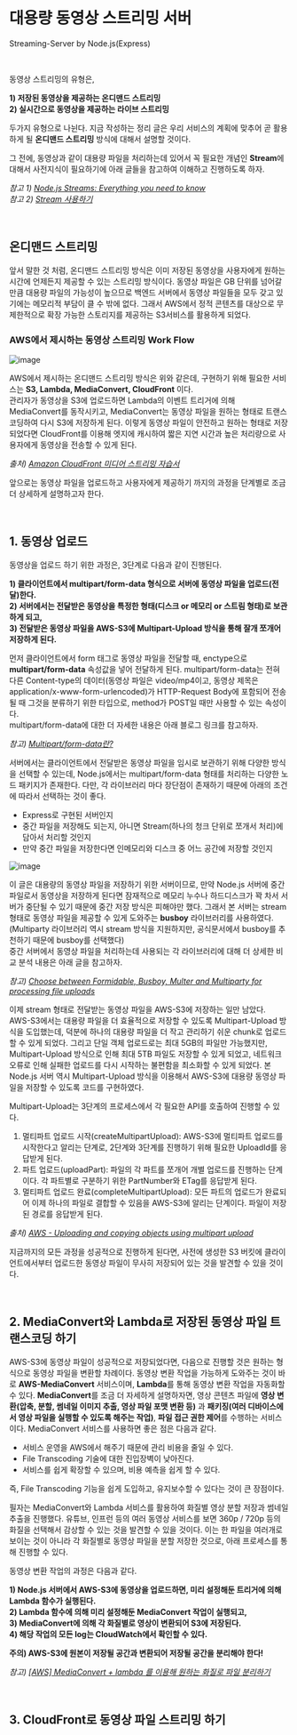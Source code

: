 # 대용량 동영상 스트리밍 서버

Streaming-Server by Node.js(Express)

<br />

동영상 스트리밍의 유형은,

<b>1) 저장된 동영상을 제공하는 온디맨드 스트리밍</b> <br />
<b>2) 실시간으로 동영상을 제공하는 라이브 스트리밍</b>

두가지 유형으로 나뉜다. 지금 작성하는 정리 글은 우리 서비스의 계획에 맞추어 곧 활용하게 될 <b>온디맨드 스트리밍</b> 방식에 대해서 설명할 것이다.

그 전에, 동영상과 같이 대용량 파일을 처리하는데 있어서 꼭 필요한 개념인 <b>Stream</b>에 대해서 사전지식이 필요하기에 아래 글들을 참고하여 이해하고 진행하도록 하자.

*참고 1) [Node.js Streams: Everything you need to know](https://www.freecodecamp.org/news/node-js-streams-everything-you-need-to-know-c9141306be93)* <br />
*참고 2) [Stream 사용하기](https://darrengwon.tistory.com/1215)*

<br />

## 온디맨드 스트리밍
앞서 말한 것 처럼, 온디맨드 스트리밍 방식은 이미 저장된 동영상을 사용자에게 원하는 시간에 언제든지 제공할 수 있는 스트리밍 방식이다. 동영상 파일은 GB 단위를 넘어갈 만큼 대용량 파일의 가능성이 높으므로 백엔드 서버에서 동영상 파일들을 모두 갖고 있기에는 메모리적 부담이 클 수 밖에 없다. 그래서 AWS에서 정적 콘텐츠를 대상으로 무제한적으로 확장 가능한 스토리지를 제공하는 S3서비스를 활용하게 되었다.

### AWS에서 제시하는 동영상 스트리밍 Work Flow
![image](https://user-images.githubusercontent.com/81504356/164974142-f65dad8f-b78e-44da-b76b-036527624aef.png)

AWS에서 제시하는 온디맨드 스트리밍 방식은 위와 같은데, 구현하기 위해 필요한 서비스는 <b>S3, Lambda, MediaConvert, CloudFront</b> 이다. <br />
관리자가 동영상을 S3에 업로드하면 Lambda의 이벤트 트리거에 의해 MediaConvert를 동작시키고, MediaConvert는 동영상 파일을 원하는 형태로 트랜스코딩하여 다시 S3에 저장하게 된다. 이렇게 동영상 파일이 안전하고 원하는 형태로 저장되었다면 CloudFront를 이용해 엣지에 캐시하여 짧은 지연 시간과 높은 처리량으로 사용자에게 동영상을 전송할 수 있게 된다.

*출처) [Amazon CloudFront 미디어 스트리밍 자습서](https://aws.amazon.com/ko/cloudfront/streaming/)*

앞으로는 동영상 파일을 업로드하고 사용자에게 제공하기 까지의 과정을 단계별로 조금 더 상세하게 설명하고자 한다.

<br />

## 1. 동영상 업로드
동영상을 업로드 하기 위한 과정은, 3단계로 다음과 같이 진행된다.

<b> 1) 클라이언트에서 multipart/form-data 형식으로 서버에 동영상 파일을 업로드(전달)한다. </b> <br />
<b> 2) 서버에서는 전달받은 동영상을 특정한 형태(디스크 or 메모리 or 스트림 형태)로 보관하게 되고, </b> <br />
<b> 3) 전달받은 동영상 파일을 AWS-S3에 Multipart-Upload 방식을 통해 잘개 쪼개어 저장하게 된다. </b> <br />

먼저 클라이언트에서 form 태그로 동영상 파일을 전달할 때, enctype으로 <b>multipart/form-data</b> 속성값을 넣어 전달하게 된다. multipart/form-data는 전혀 다른 Content-type의 데이터(동영상 파일은 video/mp4이고, 동영상 제목은 application/x-www-form-urlencoded)가 HTTP-Request Body에 포함되어 전송될 때 그것을 분류하기 위한 타입으로, method가 POST일 때만 사용할 수 있는 속성이다.<br />
multipart/form-data에 대한 더 자세한 내용은 아래 블로그 링크를 참고하자.

*참고) [Multipart/form-data란?](https://junghyun100.github.io/Multipart_form-data/)*

서버에서는 클라이언트에서 전달받은 동영상 파일을 임시로 보관하기 위해 다양한 방식을 선택할 수 있는데, Node.js에서는 multipart/form-data 형태를 처리하는 다양한 노드 패키지가 존재한다. 다만, 각 라이브러리 마다 장단점이 존재하기 때문에 아래의 조건에 따라서 선택하는 것이 좋다. <br />
- Express로 구현된 서버인지
- 중간 파일을 저장해도 되는지, 아니면 Stream(하나의 청크 단위로 쪼개서 처리)에 담아서 처리할 것인지
- 만약 중간 파일을 저장한다면 인메모리와 디스크 중 어느 공간에 저장할 것인지

![image](https://user-images.githubusercontent.com/81504356/164977313-576afa03-523c-4e32-9848-57da773ed5ff.png)

이 글은 대용량의 동영상 파일을 저장하기 위한 서버이므로, 만약 Node.js 서버에 중간 파일로서 동영상을 저장하게 된다면 잠재적으로 메모리 누수나 하드디스크가 꽉 차서 서버가 중단될 수 있기 때문에 중간 저장 방식은 피해야만 했다. 그래서 본 서버는 stream 형태로 동영상 파일을 제공할 수 있게 도와주는 <b>busboy</b> 라이브러리를 사용하였다. (Multiparty 라이브러리 역시 stream 방식을 지원하지만, 공식문서에서 busboy를 추천하기 때문에 busboy를 선택했다) <br />
중간 서버에서 동영상 파일을 처리하는데 사용되는 각 라이브러리에 대해 더 상세한 비교 분석 내용은 아래 글을 참고하자.

*참고) [Choose between Formidable, Busboy, Multer and Multiparty for processing file uploads](https://bytearcher.com/articles/formidable-vs-busboy-vs-multer-vs-multiparty/)*

이제 stream 형태로 전달받는 동영상 파일을 AWS-S3에 저장하는 일만 남았다. AWS-S3에서는 대용량 파일을 더 효율적으로 저장할 수 있도록 Multipart-Upload 방식을 도입했는데, 덕분에 하나의 대용량 파일을 더 작고 관리하기 쉬운 chunk로 업로드할 수 있게 되었다. 그리고 단일 객체 업로드로는 최대 5GB의 파일만 가능했지만, Multipart-Upload 방식으로 인해 최대 5TB 파일도 저장할 수 있게 되었고, 네트워크 오류로 인해 실패한 업로드를 다시 시작하는 불편함을 최소화할 수 있게 되었다. 본 Node.js 서버 역시 Multipart-Upload 방식을 이용해서 AWS-S3에 대용량 동영상 파일을 저장할 수 있도록 코드를 구현하였다.

Multipart-Upload는 3단계의 프로세스에서 각 필요한 API를 호출하여 진행할 수 있다.

1) 멀티파트 업로드 시작(createMultipartUpload): AWS-S3에 멀티파트 업로드를 시작한다고 알리는 단계로, 2단계와 3단계를 진행하기 위해 필요한 UploadId를 응답받게 된다. <br />
2) 파트 업로드(uploadPart): 파일의 각 파트를 쪼개어 개별 업로드를 진행하는 단계이다. 각 파트별로 구분하기 위한 PartNumber와 ETag를 응답받게 된다. <br />
3) 멀티파트 업로드 완료(completeMultipartUpload): 모든 파트의 업로드가 완료되어 이제 하나의 파일로 결합할 수 있음을 AWS-S3에 알리는 단계이다. 파일이 저장된 경로를 응답받게 된다.

*출처) [AWS - Uploading and copying objects using multipart upload](https://docs.aws.amazon.com/AmazonS3/latest/userguide/mpuoverview.html)*

지금까지의 모든 과정을 성공적으로 진행하게 된다면, 사전에 생성한 S3 버킷에 클라이언트에서부터 업로드한 동영상 파일이 무사히 저장되어 있는 것을 발견할 수 있을 것이다.

<br />

## 2. MediaConvert와 Lambda로 저장된 동영상 파일 트랜스코딩 하기
AWS-S3에 동영상 파일이 성공적으로 저장되었다면, 다음으로 진행할 것은 원하는 형식으로 동영상 파일을 변환할 차례이다. 동영상 변환 작업을 가능하게 도와주는 것이 바로 **AWS-MediaConvert** 서비스이며, **Lambda**를 통해 동영상 변환 작업을 자동화할 수 있다. **MediaConvert**를 조금 더 자세하게 설명하자면, 영상 콘텐츠 파일에 **영상 변환(압축, 분할, 썸네일 이미지 추출, 영상 파일 포맷 변환 등)** 과 **패키징(여러 디바이스에서 영상 파일을 실행할 수 있도록 해주는 작업)**, **파일 접근 권한 제어**를 수행하는 서비스이다. MediaConvert 서비스를 사용하면 좋은 점은 다음과 같다.

- 서비스 운영을 AWS에서 해주기 때문에 관리 비용을 줄일 수 있다. 
- File Transcoding 기술에 대한 진입장벽이 낮아진다.
- 서비스를 쉽게 확장할 수 있으며, 비용 예측을 쉽게 할 수 있다.

즉, File Transcoding 기능을 쉽게 도입하고, 유지보수할 수 있다는 것이 큰 장점이다.

필자는 MediaConvert와 Lambda 서비스를 활용하여 화질별 영상 분할 저장과 썸네일 추출을 진행했다. 유튜브, 인프런 등의 여러 동영상 서비스를 보면 360p / 720p 등의 화질을 선택해서 감상할 수 있는 것을 발견할 수 있을 것이다. 이는 한 파일을 여러개로 보이는 것이 아니라 각 화질별로 동영상 파일을 분할 저장한 것으로, 아래 프로세스를 통해 진행할 수 있다.

동영상 변환 작업의 과정은 다음과 같다.

<b> 1) Node.js 서버에서 AWS-S3에 동영상을 업로드하면, 미리 설정해둔 트리거에 의해 Lambda 함수가 실행된다. </b> <br />
<b> 2) Lambda 함수에 의해 미리 설정해둔 MediaConvert 작업이 실행되고, </b> <br />
<b> 3) MediaConvert에 의해 각 화질별로 영상이 변환되어 S3에 저장된다. </b> <br />
<b> 4) 해당 작업의 모든 log는 CloudWatch에서 확인할 수 있다. </b> <br />

**주의) AWS-S3에 원본이 저장될 공간과 변환되어 저장될 공간을 분리해야 한다!**  

*참고) [[AWS] MediaConvert + lambda 를 이용해 원하는 화질로 파일 분리하기](https://lemontia.tistory.com/1034)*

<br />

## 3. CloudFront로 동영상 파일 스트리밍 하기
